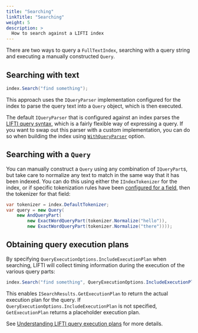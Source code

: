 ```yaml
---
title: "Searching"
linkTitle: "Searching"
weight: 5
description: >
  How to search against a LIFTI index
---
```


There are two ways to query a `FullTextIndex`, searching with a query string and executing a manually constructed `Query`.

## Searching with text

``` csharp
index.Search("find something");
```

This approach uses the `IQueryParser` implementation configured for the index to parse the query text into a `Query` object, which is then executed.

The default `IQueryParser` that is configured against an index parses the [LIFTI query syntax](./lifti-query-syntax), which is a fairly flexible way of expressing a query. If you want to swap out this parser with a custom implementation, you can do so when building the index using [`WithQueryParser`](../index-construction/withqueryparser) option.

## Searching with a `Query`

You can manually construct a `Query` using any combination of `IQueryPart`s, but take care to normalize any text to match in the same way that it has been indexed. You can do this using either the `IIndexTokenizer` for the index, or if specific tokenization rules have been [configured for a field](../index-construction/withobjecttokenization), then the tokenizer for that field:

``` csharp
var tokenizer = index.DefaultTokenizer;
var query = new Query(
    new AndQueryPart(
        new ExactWordQueryPart(tokenizer.Normalize("hello")), 
        new ExactWordQueryPart(tokenizer.Normalize("there"))));
```

## Obtaining query execution plans

By specifying `QueryExecutionOptions.IncludeExecutionPlan` when searching, LIFTI will collect timing information during the execution of the various query parts:

``` csharp
index.Search("find something", QueryExecutionOptions.IncludeExecutionPlan);
```

This enables `ISearchResults.GetExecutionPlan` to return the actual execution plan for the query. If `QueryExecutionOptions.IncludeExecutionPlan` is not specified, `GetExecutionPlan` returns a placeholder execution plan.

See [Understanding LIFTI query execution plans](./understanding-query-plan) for more details.